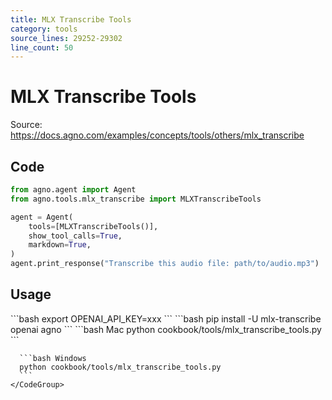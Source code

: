 ```yaml
---
title: MLX Transcribe Tools
category: tools
source_lines: 29252-29302
line_count: 50
---
```


# MLX Transcribe Tools
Source: https://docs.agno.com/examples/concepts/tools/others/mlx_transcribe



## Code

```python cookbook/tools/mlx_transcribe_tools.py
from agno.agent import Agent
from agno.tools.mlx_transcribe import MLXTranscribeTools

agent = Agent(
    tools=[MLXTranscribeTools()],
    show_tool_calls=True,
    markdown=True,
)
agent.print_response("Transcribe this audio file: path/to/audio.mp3")
```

## Usage

<Steps>
  <Snippet file="create-venv-step.mdx" />

  <Step title="Set your API key">
    ```bash
    export OPENAI_API_KEY=xxx
    ```
  </Step>

  <Step title="Install libraries">
    ```bash
    pip install -U mlx-transcribe openai agno
    ```
  </Step>

  <Step title="Run Agent">
    <CodeGroup>
      ```bash Mac
      python cookbook/tools/mlx_transcribe_tools.py
      ```

      ```bash Windows
      python cookbook/tools/mlx_transcribe_tools.py
      ```
    </CodeGroup>
  </Step>
</Steps>



